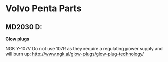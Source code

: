 # Volvo Penta Parts

## MD2030 D:

**Glow plugs**

NGK Y-107V
Do not use 107R as they require a regulating power supply and will burn up: http://www.ngk.al/glow-plugs/glow-plug-technology/

